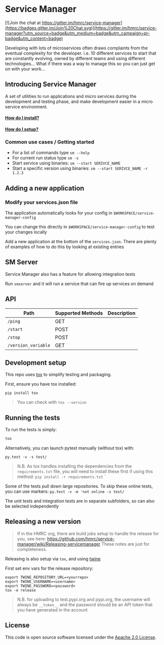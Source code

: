 # Service Manager

[![Join the chat at https://gitter.im/hmrc/service-manager](https://badges.gitter.im/Join%20Chat.svg)](https://gitter.im/hmrc/service-manager?utm_source=badge&utm_medium=badge&utm_campaign=pr-badge&utm_content=badge)

Developing with lots of microservices often draws complaints from the eventual complexity for the developer. i.e. 10 different services to start that are constantly evolving, owned by different teams and using different technologies... What if there was a way to manage this so you can just get on with your work...

## Introducing Service Manager

A set of utilities to run applications and micro services during the development and testing phase, and make development easier in a micro service environment.

#### [How do I install?](https://github.com/hmrc/service-manager/wiki/Install#install-service-manager)

#### [How do I setup?](https://github.com/hmrc/service-manager/wiki/Required-Environment-Settings)

### Common use cases / Getting started

- For a list of commands type `sm --help`
- For current run status type `sm -s`
- Start service using binaries: `sm --start SERIVCE_NAME`
- Start a specific version using binaries: `sm --start SERIVCE_NAME -r 1.2.3`

## Adding a new application

### Modify your services.json file

The application automatically looks for your config in `$WORKSPACE/service-manager-config`

You can change this directly in `$WORKSPACE/service-manager-config` to test your changes locally

Add a new application at the bottom of the `services.json`. 
There are plenty of examples of how to do this by looking at existing entries

## SM Server

Service Manager also has a feature for allowing integration tests

Run `smserver` and it will run a service that can fire up services on demand

## API

| Path                         | Supported Methods | Description  |
| ---------------------------- | ------------------| ------------ |
|`/ping`                       |GET                |              |
|`/start`                      |POST               |              |
|`/stop`                       |POST               |              |
|`/version_variable`           |GET                |              |

## Development setup

This repo uses [tox](https://tox.readthedocs.io/en/latest/install.html) to simplify testing and packaging.

First, ensure you have tox installed:

```
pip install tox
```

> You can check with `tox --version`

## Running the tests

To run the tests is simply:

```bash
tox
```

Alternatively, you can launch pytest manually (without tox) with:

```py.test -v -s test/```

> N.B. As tox handles installing the dependencies from the `requirements.txt` file, you will need to install these
> first if using this method: `pip install -r requirements.txt`
`

Some of the tests pull down large repositories. To skip these online tests, you can use markers:
```py.test -v -m 'not online -s test/```

The unit tests and integration tests are in separate subfolders, so can also be selected independently

## Releasing a new version

> If in the HMRC org, there are build jobs setup to handle the release for you, see here: https://github.com/hmrc/service-manager/wiki/Releasing-servicemanager
> These notes are just for completeness.

Releasing is also setup via `tox`, and using [twine](https://pypi.org/project/twine/)

First set env vars for the release repository:
```
export TWINE_REPOSITORY_URL=<yourrepo>
export TWINE_USERNAME=<username>
export TWINE_PASSWORD=<password>
tox -e release
```

> N.B. for uploading to test.pypi.org and pypi.org, the username will always be `__token__` and the password should be
> an API token that you have generated in the account

## License
 
This code is open source software licensed under the [Apache 2.0 License]("http://www.apache.org/licenses/LICENSE-2.0.html").
